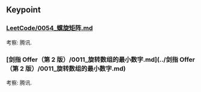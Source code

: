 ## Keypoint
### [LeetCode/0054_螺旋矩阵.md](../LeetCode/0054_螺旋矩阵.md)
考察: 腾讯.
### [剑指 Offer（第 2 版）/0011_旋转数组的最小数字.md](../剑指 Offer（第 2 版）/0011_旋转数组的最小数字.md)
考察: 腾讯.
